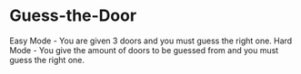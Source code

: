# Guess-the-Door
Easy Mode - You are given 3 doors and you must guess the right one.
Hard Mode - You give the amount of doors to be guessed from and you must guess the right one.
